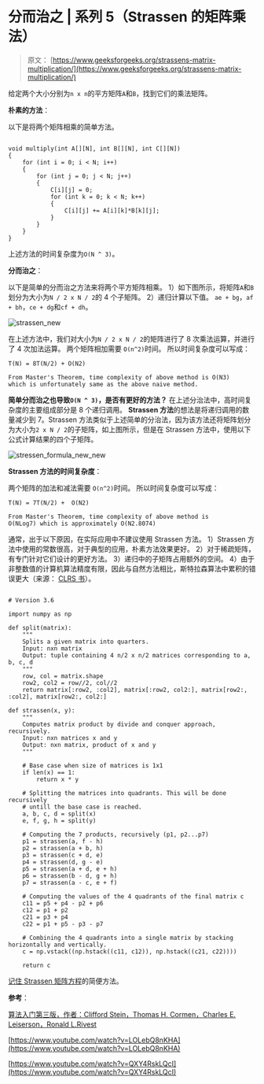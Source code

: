 # 分而治之 | 系列 5（Strassen 的矩阵乘法）

> 原文： [https://www.geeksforgeeks.org/strassens-matrix-multiplication/](https://www.geeksforgeeks.org/strassens-matrix-multiplication/)

给定两个大小分别为`n x n`的平方矩阵`A`和`B`，找到它们的乘法矩阵。

**朴素的方法**：

以下是将两个矩阵相乘的简单方法。

```

void multiply(int A[][N], int B[][N], int C[][N]) 
{ 
    for (int i = 0; i < N; i++) 
    { 
        for (int j = 0; j < N; j++) 
        { 
            C[i][j] = 0; 
            for (int k = 0; k < N; k++) 
            { 
                C[i][j] += A[i][k]*B[k][j]; 
            } 
        } 
    } 
} 

```

上述方法的时间复杂度为`O(N ^ 3)`。

**分而治之**：

以下是简单的分而治之方法来将两个平方矩阵相乘。
1）如下图所示，将矩阵`A`和`B`划分为大小为`N / 2 x N / 2`的 4 个子矩阵。
2）递归计算以下值。 `ae + bg`，`af + bh`，`ce + dg`和`cf + dh`。

![strassen_new](img/45cd4be11fd25516a2e6ca6b116b95b3.png)

在上述方法中，我们对大小为`N / 2 x N / 2`的矩阵进行了 8 次乘法运算，并进行了 4 次加法运算。 两个矩阵相加需要 `O(n^2)`时间。 所以时间复杂度可以写成：

```
T(N) = 8T(N/2) + O(N2)  

From Master's Theorem, time complexity of above method is O(N3)
which is unfortunately same as the above naive method.

```

**简单分而治之也导致`O(N ^ 3)`，是否有更好的方法？**
在上述分治法中，高时间复杂度的主要组成部分是 8 个递归调用。 **Strassen 方法**的想法是将递归调用的数量减少到 7。Strassen 方法类似于上述简单的分治法，因为该方法还将矩阵划分为大小为`2 x N / 2`的子矩阵，如上图所示，但是在 Strassen 方法中，使用以下公式计算结果的四个子矩阵。

![stressen_formula_new_new](img/059787640e3bbefcc798229e380a46a9.png)

**Strassen 方法的时间复杂度**：

两个矩阵的加法和减法需要 `O(n^2)`时间。 所以时间复杂度可以写成：

```
T(N) = 7T(N/2) +  O(N2)

From Master's Theorem, time complexity of above method is 
O(NLog7) which is approximately O(N2.8074)

```

通常，出于以下原因，在实际应用中不建议使用 Strassen 方法。
1）Strassen 方法中使用的常数很高，对于典型的应用，朴素方法效果更好。
2）对于稀疏矩阵，有专门针对它们设计的更好方法。
3）递归中的子矩阵占用额外的空间。
4）由于非整数值的计算机算法精度有限，因此与自然方法相比，斯特拉森算法中累积的错误更大（来源： [CLRS 书](http://www.flipkart.com/introduction-algorithms-3rd/p/itmczynzhyhxv2gs?pid=9788120340077&affid=sandeepgfg)）。

```

# Version 3.6 

import numpy as np 

def split(matrix): 
    """ 
    Splits a given matrix into quarters. 
    Input: nxn matrix 
    Output: tuple containing 4 n/2 x n/2 matrices corresponding to a, b, c, d 
    """
    row, col = matrix.shape 
    row2, col2 = row//2, col//2
    return matrix[:row2, :col2], matrix[:row2, col2:], matrix[row2:, :col2], matrix[row2:, col2:] 

def strassen(x, y): 
    """ 
    Computes matrix product by divide and conquer approach, recursively. 
    Input: nxn matrices x and y 
    Output: nxn matrix, product of x and y 
    """

    # Base case when size of matrices is 1x1 
    if len(x) == 1: 
        return x * y 

    # Splitting the matrices into quadrants. This will be done recursively 
    # untill the base case is reached. 
    a, b, c, d = split(x) 
    e, f, g, h = split(y) 

    # Computing the 7 products, recursively (p1, p2...p7) 
    p1 = strassen(a, f - h)   
    p2 = strassen(a + b, h)         
    p3 = strassen(c + d, e)         
    p4 = strassen(d, g - e)         
    p5 = strassen(a + d, e + h)         
    p6 = strassen(b - d, g + h)   
    p7 = strassen(a - c, e + f)   

    # Computing the values of the 4 quadrants of the final matrix c 
    c11 = p5 + p4 - p2 + p6   
    c12 = p1 + p2            
    c21 = p3 + p4             
    c22 = p1 + p5 - p3 - p7   

    # Combining the 4 quadrants into a single matrix by stacking horizontally and vertically. 
    c = np.vstack((np.hstack((c11, c12)), np.hstack((c21, c22))))  

    return c 

```

[记住 Strassen 矩阵方程](https://www.geeksforgeeks.org/easy-way-remember-strassens-matrix-equation/)的简便方法。

**参考**：

[算法入门第三版，作者：Clifford Stein，Thomas H. Cormen，Charles E. Leiserson，Ronald L.Rivest](http://www.flipkart.com/introduction-algorithms-3rd/p/itmczynzhyhxv2gs?pid=9788120340077&affid=sandeepgfg)

[https://www.youtube.com/watch?v=LOLebQ8nKHA](https://www.youtube.com/watch?v=LOLebQ8nKHA)

[https://www.youtube.com/watch?v=QXY4RskLQcI](https://www.youtube.com/watch?v=QXY4RskLQcI)

